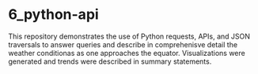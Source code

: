 # 6_python-api

This repository demonstrates the use of Python requests, APIs, and JSON traversals to answer queries and describe in comprehenisve detail the weather conditionas as one approaches the equator. Visualizations were generated and trends were described in summary statements.
